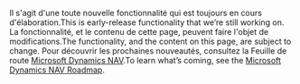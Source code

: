 <span data-ttu-id="ca53a-101">Il s'agit d'une toute nouvelle fonctionnalité qui est toujours en cours d'élaboration.</span><span class="sxs-lookup"><span data-stu-id="ca53a-101">This is early-release functionality that we’re still working on.</span></span> <span data-ttu-id="ca53a-102">La fonctionnalité, et le contenu de cette page, peuvent faire l'objet de modifications.</span><span class="sxs-lookup"><span data-stu-id="ca53a-102">The functionality, and the content on this page, are subject to change.</span></span> <span data-ttu-id="ca53a-103">Pour découvrir les prochaines nouveautés, consultez la Feuille de route [Microsoft Dynamics NAV](https://go.microsoft.com/fwlink/?linkid=842139).</span><span class="sxs-lookup"><span data-stu-id="ca53a-103">To learn what’s coming, see the [Microsoft Dynamics NAV Roadmap](https://go.microsoft.com/fwlink/?linkid=842139).</span></span>